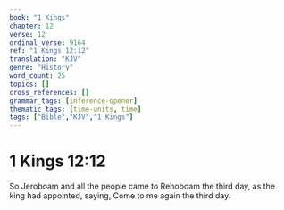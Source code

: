 ```yaml
---
book: "1 Kings"
chapter: 12
verse: 12
ordinal_verse: 9164
ref: "1 Kings 12:12"
translation: "KJV"
genre: "History"
word_count: 25
topics: []
cross_references: []
grammar_tags: [inference-opener]
thematic_tags: [time-units, time]
tags: ["Bible","KJV","1 Kings"]
---
```


# 1 Kings 12:12

So Jeroboam and all the people came to Rehoboam the third day, as the king had appointed, saying, Come to me again the third day.
